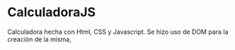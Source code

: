 # CalculadoraJS
Calculadora hecha con Html, CSS y Javascript. Se hizo uso de DOM para la creación de la misma,
